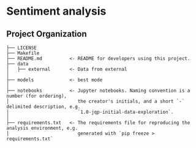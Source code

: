 Sentiment analysis
==============================

Project Organization
------------

    ├── LICENSE
    ├── Makefile           
    ├── README.md          <- README for developers using this project.
    ├── data
    │   ├── external       <- Data from external
    │
    ├── models             <- best mode
    │
    ├── notebooks          <- Jupyter notebooks. Naming convention is a number (for ordering),
    │                         the creator's initials, and a short `-` delimited description, e.g.
    │                         `1.0-jqp-initial-data-exploration`.
    │
    ├── requirements.txt   <- The requirements file for reproducing the analysis environment, e.g.
    │                         generated with `pip freeze > requirements.txt`
